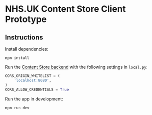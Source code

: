 # NHS.UK Content Store Client Prototype

## Instructions

Install dependencies:

```
npm install
```

Run the [Content Store backend](https://github.com/nhsuk/nhsuk-content-store) with the following settings in `local.py`:
 
```py
CORS_ORIGIN_WHITELIST = (
    'localhost:8080',
)
CORS_ALLOW_CREDENTIALS = True
```

Run the app in development:

```
npm run dev
```
